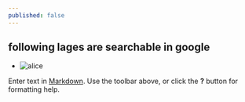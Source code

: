 ```yaml
---
published: false
---
```

## following lages are searchable in google 

- ![alice](http://byalice.github.io/2016/06/04/Build-Blog/)

Enter text in [Markdown](http://daringfireball.net/projects/markdown/). Use the toolbar above, or click the **?** button for formatting help.
